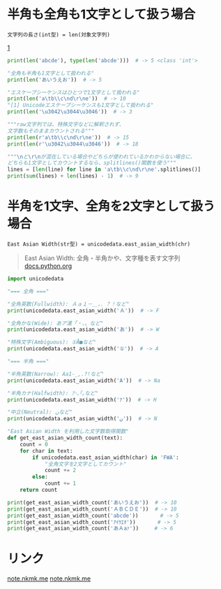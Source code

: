 # 半角も全角も1文字として扱う場合

`文字列の長さ(int型) = len(対象文字列)`

[1](https://note.nkmk.me/python-unicode-escape/)
```python
print(len('abcde'), type(len('abcde')))  # -> 5 <class 'int'>

"全角も半角も1文字として扱われる"
print(len('あいうえお'))  # -> 5

"エスケープシーケンスはひとつで1文字として扱われる"
print(len('a\tb\\c\nd\r\ne'))  # -> 10
"[1] Unicodeエスケープシーケンスも1文字として扱われる"
print(len('\u3042\u3044\u3046'))  # -> 3

"""raw文字列では、特殊文字などに解釈されず、
文字数もそのままカウントされる"""
print(len(r'a\tb\\c\nd\r\ne'))  # -> 15
print(len(r'\u3042\u3044\u3046'))  # -> 18

"""\nと\r\nが混在している場合やどちらが使われているかわからない場合に、
どちらも1文字としてカウントするなら、splitlines()関数を使う"""
lines = [len(line) for line in 'a\tb\\c\nd\r\ne'.splitlines()]
print(sum(lines) + len(lines) - 1)  # -> 9
```

# 半角を1文字、全角を2文字として扱う場合

`East Asian Width(str型) = unicodedata.east_asian_width(chr)`
> East Asian Width: 全角・半角かや、文字種を表す文字列
[docs.python.org](https://docs.python.org/ja/3/library/unicodedata.html#unicodedata.east_asian_width)

```python
import unicodedata

"=== 全角 ==="

"全角英数(Fullwidth): Ａａ１－＿，．？！など"
print(unicodedata.east_asian_width('Ａ'))  # -> F

"全角かな(Wide): あア漢「・、。など"
print(unicodedata.east_asian_width('あ'))  # -> W

"特殊文字(Ambiguous): ①Å■など"
print(unicodedata.east_asian_width('①'))  # -> A

"=== 半角 ==="

"半角英数(Narrow): Aa1-_,.?!など"
print(unicodedata.east_asian_width('A'))  # -> Na

"半角カナ(Halfwidth): ｱ･､｢｡など"
print(unicodedata.east_asian_width('ｱ'))  # -> H

"中立(Neutral): نなど"
print(unicodedata.east_asian_width('ن'))  # -> N

"East Asian Width を利用した文字数取得関数"
def get_east_asian_width_count(text):
    count = 0
    for char in text:
        if unicodedata.east_asian_width(char) in 'FWA':
            "全角文字を2文字としてカウント"
            count += 2
        else:
            count += 1
    return count

print(get_east_asian_width_count('あいうえお'))  # -> 10
print(get_east_asian_width_count('ＡＢＣＤＥ'))  # -> 10
print(get_east_asian_width_count('abcde'))       # -> 5
print(get_east_asian_width_count('ｱｲｳｴｵ'))       # -> 5
print(get_east_asian_width_count('あＡaｧ'))     # -> 6
```

# リンク

[note.nkmk.me](https://note.nkmk.me/python-str-len/)
[note.nkmk.me](https://note.nkmk.me/python-unicodedata-east-asian-width-count/)
